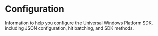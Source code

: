 # Configuration

Information to help you configure the Universal Windows Platform SDK, including JSON configuration, hit batching, and SDK methods.
